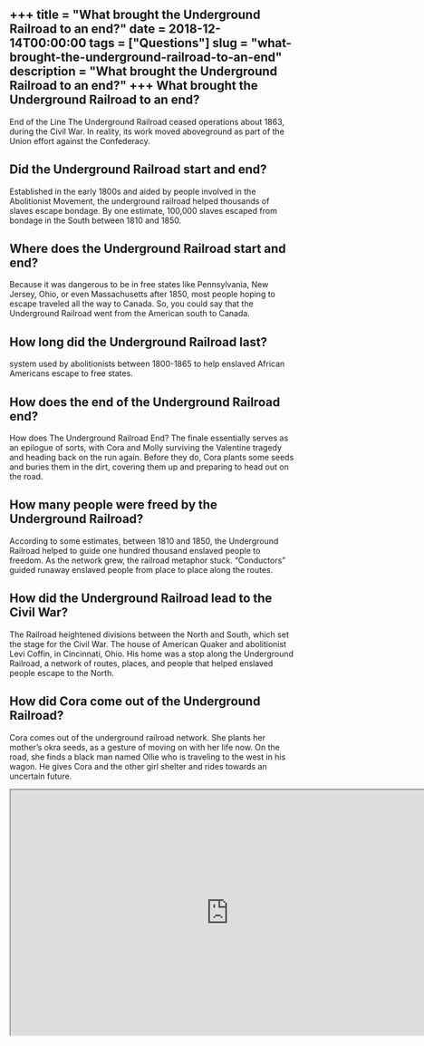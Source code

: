 +++
title = "What brought the Underground Railroad to an end?"
date = 2018-12-14T00:00:00
tags = ["Questions"]
slug = "what-brought-the-underground-railroad-to-an-end"
description = "What brought the Underground Railroad to an end?"
+++
What brought the Underground Railroad to an end?
------------------------------------------------

End of the Line The Underground Railroad ceased operations about 1863, during the Civil War. In reality, its work moved aboveground as part of the Union effort against the Confederacy.

Did the Underground Railroad start and end?
-------------------------------------------

Established in the early 1800s and aided by people involved in the Abolitionist Movement, the underground railroad helped thousands of slaves escape bondage. By one estimate, 100,000 slaves escaped from bondage in the South between 1810 and 1850.

Where does the Underground Railroad start and end?
--------------------------------------------------

Because it was dangerous to be in free states like Pennsylvania, New Jersey, Ohio, or even Massachusetts after 1850, most people hoping to escape traveled all the way to Canada. So, you could say that the Underground Railroad went from the American south to Canada.

How long did the Underground Railroad last?
-------------------------------------------

system used by abolitionists between 1800-1865 to help enslaved African Americans escape to free states.

How does the end of the Underground Railroad end?
-------------------------------------------------

How does The Underground Railroad End? The finale essentially serves as an epilogue of sorts, with Cora and Molly surviving the Valentine tragedy and heading back on the run again. Before they do, Cora plants some seeds and buries them in the dirt, covering them up and preparing to head out on the road.

How many people were freed by the Underground Railroad?
-------------------------------------------------------

According to some estimates, between 1810 and 1850, the Underground Railroad helped to guide one hundred thousand enslaved people to freedom. As the network grew, the railroad metaphor stuck. “Conductors” guided runaway enslaved people from place to place along the routes.

How did the Underground Railroad lead to the Civil War?
-------------------------------------------------------

The Railroad heightened divisions between the North and South, which set the stage for the Civil War. The house of American Quaker and abolitionist Levi Coffin, in Cincinnati, Ohio. His home was a stop along the Underground Railroad, a network of routes, places, and people that helped enslaved people escape to the North.

How did Cora come out of the Underground Railroad?
--------------------------------------------------

Cora comes out of the underground railroad network. She plants her mother’s okra seeds, as a gesture of moving on with her life now. On the road, she finds a black man named Ollie who is traveling to the west in his wagon. He gives Cora and the other girl shelter and rides towards an uncertain future.

<iframe allow="accelerometer; autoplay; clipboard-write; encrypted-media; gyroscope; picture-in-picture" allowfullscreen="" class="__youtube_prefs__  epyt-is-override  no-lazyload" data-no-lazy="1" data-origheight="433" data-origwidth="770" data-skipgform_ajax_framebjll="" height="433" id="_ytid_85007" loading="lazy" src="https://www.youtube.com/embed/cLrLojdDBNc?enablejsapi=1&autoplay=0&cc_load_policy=0&cc_lang_pref=&iv_load_policy=1&loop=0&modestbranding=0&rel=1&fs=1&playsinline=0&autohide=2&theme=dark&color=red&controls=1&" title="YouTube player" width="770"></iframe>